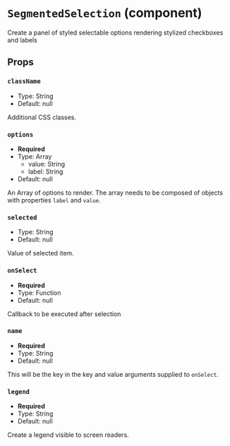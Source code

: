 `SegmentedSelection` (component)
================================

Create a panel of styled selectable options rendering stylized checkboxes and labels

Props
-----

### `className`

- Type: String
- Default: null


Additional CSS classes.


### `options`

- **Required**
- Type: Array 
  - value: String
  - label: String
- Default: null


An Array of options to render. The array needs to be composed of objects with properties `label` and `value`.


### `selected`

- Type: String
- Default: null


Value of selected item.


### `onSelect`

- **Required**
- Type: Function
- Default: null


Callback to be executed after selection


### `name`

- **Required**
- Type: String
- Default: null


This will be the key in the key and value arguments supplied to `onSelect`.


### `legend`

- **Required**
- Type: String
- Default: null


Create a legend visible to screen readers.

